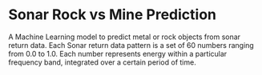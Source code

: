 # Sonar Rock vs Mine Prediction
A Machine Learning model to predict metal or rock objects from sonar return data. Each Sonar return data pattern is a set of 60 numbers ranging from 0.0 to 1.0. Each number represents energy within a particular frequency band, integrated over a certain period of time.
